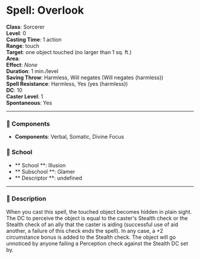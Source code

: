 
# Spell: Overlook
**Class**: Sorcerer  
**Level**: 0  
**Casting Time**: 1 action  
**Range**: touch  
**Target**: one object touched (no larger than 1 sq. ft.)  
**Area**:   
**Effect**: _None_  
**Duration**: 1 min./level  
**Saving Throw**: Harmless, Will negates (Will negates (harmless))  
**Spell Resistance**: Harmless, Yes (yes (harmless))  
**DC**: 10  
**Caster Level**: 1  
**Spontaneous**: Yes

---

### 🔮 Components
- **Components**: Verbal, Somatic, Divine Focus

### 🏫 School
- ** School **: Illusion
- ** Subschool **: Glamer
- ** Descriptor **: undefined
---

### 📜 Description
When you cast this spell, the touched object becomes hidden in plain sight. The DC to perceive the object is equal to the caster's Stealth check or the Stealth check of an ally that the caster is aiding (successful use of aid another, a failure of this check ends the spell). In any case, a +2 circumstance bonus is added to the Stealth check. The object will go unnoticed by anyone failing a Perception check against the Stealth DC set by.
